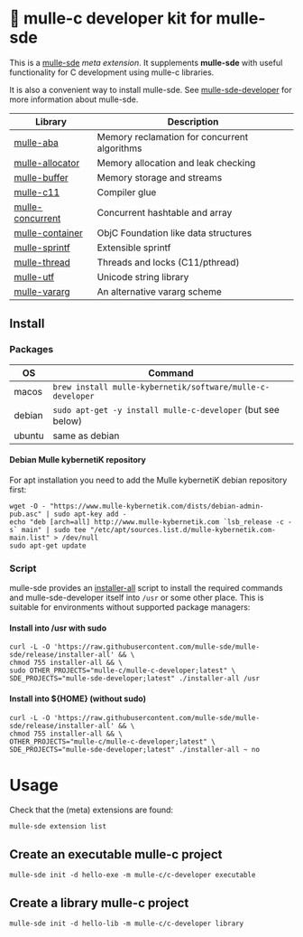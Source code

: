 # 🧢 mulle-c developer kit for mulle-sde

This is a [mulle-sde](/github.com/mulle-sde/mulle-sde) *meta extension*.
It supplements **mulle-sde** with useful functionality for C development
using mulle-c libraries.

It is also a convenient way to install mulle-sde. See
[mulle-sde-developer](/github.com/mulle-sde/mulle-sde-developer) for more
information about mulle-sde.

Library                                                  | Description
---------------------------------------------------------|----------------------------
[mulle-aba](//github.com/mulle-c/mulle-aba)              | Memory reclamation for concurrent algorithms
[mulle-allocator](//github.com/mulle-c/mulle-allocator)  | Memory allocation and leak checking
[mulle-buffer](//github.com/mulle-c/mulle-buffer)        | Memory storage and streams
[mulle-c11](//github.com/mulle-c/mulle-c11)              | Compiler glue
[mulle-concurrent](//github.com/mulle-c/mulle-concurrent)| Concurrent hashtable and array
[mulle-container](//github.com/mulle-c/mulle-concurrent) | ObjC Foundation like data structures
[mulle-sprintf](//github.com/mulle-c/mulle-sprintf )     | Extensible sprintf
[mulle-thread](//github.com/mulle-c/mulle-thread)        | Threads and locks (C11/pthread)
[mulle-utf](//github.com/mulle-c/mulle-utf )             | Unicode string library
[mulle-vararg](//github.com/mulle-c/mulle-vararg )       | An alternative vararg scheme


## Install

### Packages

OS      | Command
--------|------------------------------------
macos   | `brew install mulle-kybernetik/software/mulle-c-developer`
debian  | `sudo apt-get -y install mulle-c-developer` (but see below)
ubuntu  | same as debian


#### Debian Mulle kybernetiK repository

For apt installation you need to add the Mulle kybernetiK debian repository
first:

```
wget -O - "https://www.mulle-kybernetik.com/dists/debian-admin-pub.asc" | sudo apt-key add -
echo "deb [arch=all] http://www.mulle-kybernetik.com `lsb_release -c -s` main" | sudo tee "/etc/apt/sources.list.d/mulle-kybernetik.com-main.list" > /dev/null
sudo apt-get update
```

### Script

mulle-sde provides an [installer-all](https://raw.githubusercontent.com/mulle-sde/mulle-sde/release/installer-all) script to install the required commands and mulle-sde-developer itself into `/usr` or some other place.
This is suitable for environments without supported package managers:

#### Install into /usr with sudo

```
curl -L -O 'https://raw.githubusercontent.com/mulle-sde/mulle-sde/release/installer-all' && \
chmod 755 installer-all && \
sudo OTHER_PROJECTS="mulle-c/mulle-c-developer;latest" \
SDE_PROJECTS="mulle-sde-developer;latest" ./installer-all /usr
```

#### Install into ${HOME} (without sudo)

```
curl -L -O 'https://raw.githubusercontent.com/mulle-sde/mulle-sde/release/installer-all' && \
chmod 755 installer-all && \
OTHER_PROJECTS="mulle-c/mulle-c-developer;latest" \
SDE_PROJECTS="mulle-sde-developer;latest" ./installer-all ~ no
```

# Usage

Check that the (meta) extensions are found:

```
mulle-sde extension list
```

## Create an executable mulle-c project

```
mulle-sde init -d hello-exe -m mulle-c/c-developer executable
```

## Create a library mulle-c project

```
mulle-sde init -d hello-lib -m mulle-c/c-developer library
```

